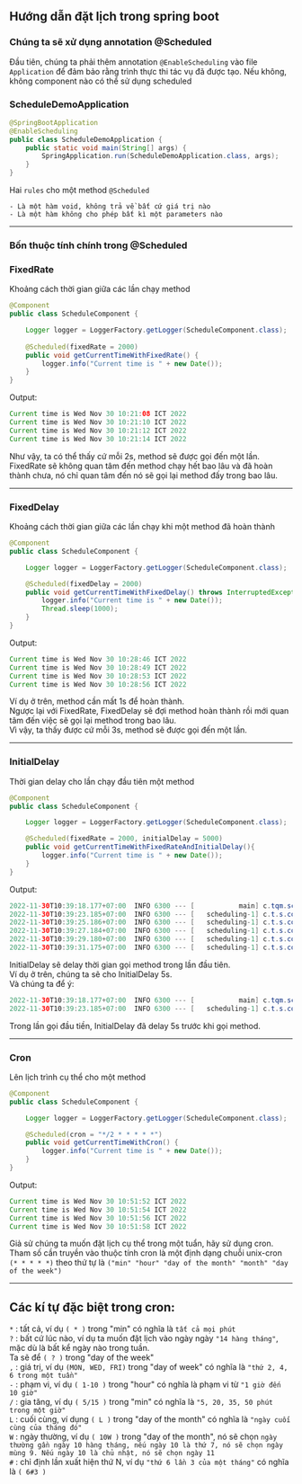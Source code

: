 ## Hướng dẫn đặt lịch trong spring boot
### Chúng ta sẽ xử dụng annotation @Scheduled

Đầu tiên, chúng ta phải thêm annotation `@EnableScheduling` vào file `Application` để đảm bảo rằng trình thực thi tác vụ đã được tạo.
Nếu không, không component nào có thể sử dụng scheduled

### ScheduleDemoApplication 
```java
@SpringBootApplication
@EnableScheduling
public class ScheduleDemoApplication {
    public static void main(String[] args) {
        SpringApplication.run(ScheduleDemoApplication.class, args);
    }
}
```

Hai `rules` cho một method `@Scheduled`
```
- Là một hàm void, không trả về bất cứ giá trị nào
- Là một hàm không cho phép bất kì một parameters nào
```
<hr>

### Bốn thuộc tính chính trong @Scheduled
### FixedRate
Khoảng cách thời gian giữa các lần chạy method
```java
@Component
public class ScheduleComponent {

    Logger logger = LoggerFactory.getLogger(ScheduleComponent.class);
    
    @Scheduled(fixedRate = 2000)
    public void getCurrentTimeWithFixedRate() {
        logger.info("Current time is " + new Date());
    }
}
```
Output: 
```java
Current time is Wed Nov 30 10:21:08 ICT 2022
Current time is Wed Nov 30 10:21:10 ICT 2022
Current time is Wed Nov 30 10:21:12 ICT 2022
Current time is Wed Nov 30 10:21:14 ICT 2022
```
Như vậy, ta có thể thấy cứ mỗi 2s, method sẽ được gọi đến một lần. <br/>
FixedRate sẽ không quan tâm đến method chạy hết bao lâu và đã hoàn thành chưa, nó chỉ quan tâm đến nó sẽ gọi lại method đấy trong bao lâu.
<hr>

### FixedDelay
Khoảng cách thời gian giữa các lần chạy khi một method đã hoàn thành
```java
@Component
public class ScheduleComponent {

    Logger logger = LoggerFactory.getLogger(ScheduleComponent.class);

    @Scheduled(fixedDelay = 2000)
    public void getCurrentTimeWithFixedDelay() throws InterruptedException {
        logger.info("Current time is " + new Date());
        Thread.sleep(1000);
    }
}
```
Output:
```java
Current time is Wed Nov 30 10:28:46 ICT 2022
Current time is Wed Nov 30 10:28:49 ICT 2022
Current time is Wed Nov 30 10:28:53 ICT 2022
Current time is Wed Nov 30 10:28:56 ICT 2022
```
Ví dụ ở trên, method cần mất 1s để hoàn thành. <br/>
Ngược lại với FixedRate, FixedDelay sẽ đợi method hoàn thành rồi mới quan tâm đến việc sẽ gọi lại method trong bao lâu. <br/>
Vì vậy, ta thấy được cứ mỗi 3s, method sẽ được gọi đến một lần. <br/>
<hr>

### InitialDelay
Thời gian delay cho lần chạy đầu tiên một method
```java
@Component
public class ScheduleComponent {

    Logger logger = LoggerFactory.getLogger(ScheduleComponent.class);

    @Scheduled(fixedRate = 2000, initialDelay = 5000)
    public void getCurrentTimeWithFixedRateAndInitialDelay(){
        logger.info("Current time is " + new Date());
    }
}
```
Output:
```java
2022-11-30T10:39:18.177+07:00  INFO 6300 --- [           main] c.tqm.schedule.S...
2022-11-30T10:39:23.185+07:00  INFO 6300 --- [   scheduling-1] c.t.s.component.S...
2022-11-30T10:39:25.186+07:00  INFO 6300 --- [   scheduling-1] c.t.s.component.S...
2022-11-30T10:39:27.184+07:00  INFO 6300 --- [   scheduling-1] c.t.s.component.S...
2022-11-30T10:39:29.180+07:00  INFO 6300 --- [   scheduling-1] c.t.s.component.S...
2022-11-30T10:39:31.175+07:00  INFO 6300 --- [   scheduling-1] c.t.s.component.S...
```
InitialDelay sẽ delay thời gian gọi method trong lần đầu tiên. <br/>
Ví dụ ở trên, chúng ta sẽ cho InitialDelay 5s. <br/>
Và chúng ta để ý:
```java
2022-11-30T10:39:18.177+07:00  INFO 6300 --- [           main] c.tqm.schedule.S...
2022-11-30T10:39:23.185+07:00  INFO 6300 --- [   scheduling-1] c.t.s.component.S...
```
Trong lần gọi đầu tiền, InitialDelay đã delay 5s trước khi gọi method.
<hr>

### Cron
Lên lịch trình cụ thể cho một method
```java
@Component
public class ScheduleComponent {

    Logger logger = LoggerFactory.getLogger(ScheduleComponent.class);

    @Scheduled(cron = "*/2 * * * * *")
    public void getCurrentTimeWithCron() {
        logger.info("Current time is " + new Date());
    }
}
```
Output:
```java
Current time is Wed Nov 30 10:51:52 ICT 2022
Current time is Wed Nov 30 10:51:54 ICT 2022
Current time is Wed Nov 30 10:51:56 ICT 2022
Current time is Wed Nov 30 10:51:58 ICT 2022
```
Giả sử chúng ta muốn đặt lịch cụ thể trong một tuẩn, hãy sử dụng cron.<br/>
Tham số cần truyền vào thuộc tính cron là một định dạng chuỗi unix-cron ` (* * * * *)` theo thứ tự là `("min" "hour" "day of the month" "month" "day of the week")` <br/>
<hr>

## Các kí tự đặc biệt trong cron:

`*` : tất cả, ví dụ `( * )` trong "min" có nghĩa là `tất cả mọi phút` <br/>
`?` : bất cứ lúc nào, ví dụ ta muốn đặt lịch vào ngày ngày `"14 hàng tháng"`, mặc dù là bất kể ngày nào trong tuần. <br/>
      Ta sẽ để `( ? )` trong "day of the week"<br/>
`,` : giá trị, ví dụ `(MON, WED, FRI)` trong "day of week" có nghĩa là `"thứ 2, 4, 6 trong một tuần"`<br/>
`-` : phạm vi, ví dụ `( 1-10 )` trong "hour" có nghĩa là phạm vi từ `"1 giờ đến 10 giờ"` <br/>
`/` : gia tăng, ví dụ `( 5/15 )` trong "min" có nghĩa là `"5, 20, 35, 50 phút trong một giờ"` <br/>
`L` : cuối cùng, ví dụng `( L )` trong "day of the month" có nghĩa là `"ngày cuối cùng của tháng đó"` <br/>
`W` : ngày thường, ví dụ `( 10W )` trong "day of the month", nó sẽ chọn `ngày thường gần ngày 10 hàng tháng,
      nếu ngày 10 là thứ 7, nó sẽ chọn ngày mùng 9. Nếu ngày 10 là chủ nhật, nó sẽ chọn ngày 11` <br/>
`#` : chỉ định lần xuất hiện thứ N, ví dụ `"thứ 6 lần 3 của một tháng"` có nghĩa là `( 6#3 )` <br/>


